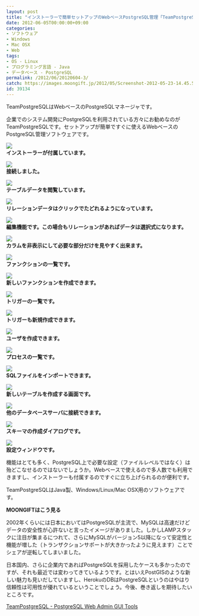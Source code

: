 ```yaml
---
layout: post
title: "インストーラーで簡単セットアップのWebベースPostgreSQL管理「TeamPostgreSQL」"
date: 2012-06-05T00:00:00+09:00
categories:
- ソフトウェア
- Windows
- Mac OSX
- Web
tags: 
- OS - Linux
- プログラミング言語 - Java
- データベース - PostgreSQL
permalink: /2012/06/20120604-3/
catch: https://images.moongift.jp/2012/05/Screenshot-2012-05-23-14.45.53_thumb.png
id: 39134
---
```

TeamPostgreSQLはWebベースのPostgreSQLマネージャです。

  

企業でのシステム開発にPostgreSQLを利用されている方々にお勧めなのがTeamPostgreSQLです。セットアップが簡単ですぐに使えるWebベースのPostgreSQL管理ソフトウェアです。

  

[![](https://images.moongift.jp/2012/05/Screenshot-2012-05-23-14.31.47_thumb.png)](https://images.moongift.jp/2012/05/Screenshot-2012-05-23-14.31.47.png)  
**インストーラーが付属しています。**

  

[![](https://images.moongift.jp/2012/05/Screenshot-2012-05-23-14.43.27_thumb.png)](https://images.moongift.jp/2012/05/Screenshot-2012-05-23-14.43.27.png)  
**接続しました。**

  

[![](https://images.moongift.jp/2012/05/Screenshot-2012-05-23-14.43.41_thumb.png)](https://images.moongift.jp/2012/05/Screenshot-2012-05-23-14.43.41.png)  
**テーブルデータを閲覧しています。**

  

[![](https://images.moongift.jp/2012/05/Screenshot-2012-05-23-14.44.01_thumb.png)](https://images.moongift.jp/2012/05/Screenshot-2012-05-23-14.44.01.png)  
**リレーションデータはクリックでたどれるようになっています。**

  

[![](https://images.moongift.jp/2012/05/Screenshot-2012-05-23-14.44.17_thumb.png)](https://images.moongift.jp/2012/05/Screenshot-2012-05-23-14.44.17.png)  
**編集機能です。この場合もリレーションがあればデータは選択式になります。**

  

[![](https://images.moongift.jp/2012/05/Screenshot-2012-05-23-14.44.40_thumb.png)](https://images.moongift.jp/2012/05/Screenshot-2012-05-23-14.44.40.png)  
**カラムを非表示にして必要な部分だけを見やすく出来ます。**

  

[![](https://images.moongift.jp/2012/05/Screenshot-2012-05-23-14.45.26_thumb.png)](https://images.moongift.jp/2012/05/Screenshot-2012-05-23-14.45.26.png)  
**ファンクションの一覧です。**

  

[![](https://images.moongift.jp/2012/05/Screenshot-2012-05-23-14.45.31_thumb.png)](https://images.moongift.jp/2012/05/Screenshot-2012-05-23-14.45.31.png)  
**新しいファンクションを作成できます。**

  

[![](https://images.moongift.jp/2012/05/Screenshot-2012-05-23-14.45.53_thumb.png)](https://images.moongift.jp/2012/05/Screenshot-2012-05-23-14.45.53.png)  
**トリガーの一覧です。**

  

[![](https://images.moongift.jp/2012/05/Screenshot-2012-05-23-14.45.57_thumb.png)](https://images.moongift.jp/2012/05/Screenshot-2012-05-23-14.45.57.png)  
**トリガーも新規作成できます。**

  

[![](https://images.moongift.jp/2012/05/Screenshot-2012-05-23-14.46.16_thumb.png)](https://images.moongift.jp/2012/05/Screenshot-2012-05-23-14.46.16.png)  
**ユーザを作成できます。**

  

[![](https://images.moongift.jp/2012/05/Screenshot-2012-05-23-14.46.25_thumb.png)](https://images.moongift.jp/2012/05/Screenshot-2012-05-23-14.46.25.png)  
**プロセスの一覧です。**

  

[![](https://images.moongift.jp/2012/05/Screenshot-2012-05-23-14.46.37_thumb.png)](https://images.moongift.jp/2012/05/Screenshot-2012-05-23-14.46.37.png)  
**SQLファイルをインポートできます。**

  

[![](https://images.moongift.jp/2012/05/Screenshot-2012-05-23-14.46.49_thumb.png)](https://images.moongift.jp/2012/05/Screenshot-2012-05-23-14.46.49.png)  
**新しいテーブルを作成する画面です。**

  

[![](https://images.moongift.jp/2012/05/Screenshot-2012-05-23-14.47.03_thumb.png)](https://images.moongift.jp/2012/05/Screenshot-2012-05-23-14.47.03.png)  
**他のデータベースサーバに接続できます。**

  

[![](https://images.moongift.jp/2012/05/Screenshot-2012-05-23-14.47.23_thumb.png)](https://images.moongift.jp/2012/05/Screenshot-2012-05-23-14.47.23.png)  
**スキーマの作成ダイアログです。**

  

[![](https://images.moongift.jp/2012/05/Screenshot-2012-05-23-14.47.34_thumb.png)](https://images.moongift.jp/2012/05/Screenshot-2012-05-23-14.47.34.png)  
**設定ウィンドウです。**

  

機能はとても多く、PostgreSQL上で必要な設定（ファイルレベルではなく）は殆どこなせるのではないでしょうか。Webベースで使えるので多人数でも利用できますし、インストーラーも付属するのですぐに立ち上げられるのが便利です。

  

TeamPostgreSQLはJava製、Windows/Linux/Mac OSX用のソフトウェアです。

  
  
  

**MOONGIFTはこう見る**

  

2002年くらいには日本においてはPostgreSQLが主流で、MySQLは高速だけどデータの安全性が心許ないと言ったイメージがありました。しかしLAMPスタックに注目が集まるにつれて、さらにMySQLがバージョン5以降になって安定性と機能が増した（トランザクションサポートが大きかったように見えます）ことでシェアが逆転してしまいました。

  

日本国内、さらに企業内であればPostgreSQLを採用したケースも多かったのですが、それも最近では変わってきているようです。とはいえPostGISのような新しい魅力も見いだしていますし、HerokuのDBはPostgreSQLというのはやはり信頼性は可用性が優れているということでしょう。今後、巻き返しを期待したいところです。

  

[TeamPostgreSQL - PostgreSQL Web Admin GUI Tools](http://www.teampostgresql.com/)

